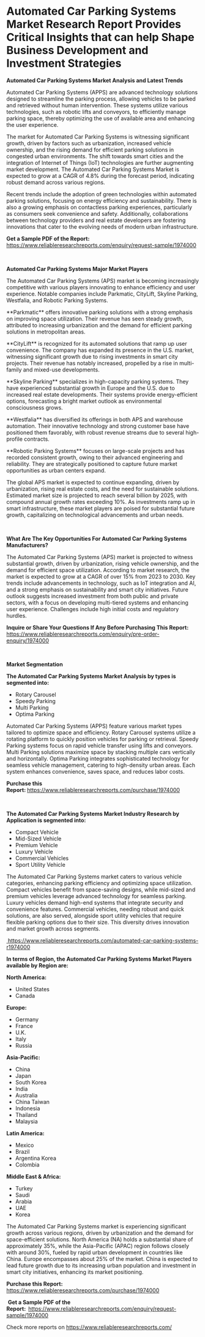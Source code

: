 <p><h1>Automated Car Parking Systems Market Research Report Provides Critical Insights that can help Shape Business Development and Investment Strategies</h1></p><p><strong>Automated Car Parking Systems Market Analysis and Latest Trends</strong></p>
<p><p>Automated Car Parking Systems (APPS) are advanced technology solutions designed to streamline the parking process, allowing vehicles to be parked and retrieved without human intervention. These systems utilize various technologies, such as robotic lifts and conveyors, to efficiently manage parking space, thereby optimizing the use of available area and enhancing the user experience.</p><p>The market for Automated Car Parking Systems is witnessing significant growth, driven by factors such as urbanization, increased vehicle ownership, and the rising demand for efficient parking solutions in congested urban environments. The shift towards smart cities and the integration of Internet of Things (IoT) technologies are further augmenting market development. The Automated Car Parking Systems Market is expected to grow at a CAGR of 4.8% during the forecast period, indicating robust demand across various regions.</p><p>Recent trends include the adoption of green technologies within automated parking solutions, focusing on energy efficiency and sustainability. There is also a growing emphasis on contactless parking experiences, particularly as consumers seek convenience and safety. Additionally, collaborations between technology providers and real estate developers are fostering innovations that cater to the evolving needs of modern urban infrastructure.</p></p>
<p><strong>Get a Sample PDF of the Report:&nbsp;</strong> <a href="https://www.reliableresearchreports.com/enquiry/request-sample/1974000?utm_campaign=3079&utm_medium=2&utm_source=Github&utm_content=ia&utm_term=30032025&utm_id=automated-car-parking-systems">https://www.reliableresearchreports.com/enquiry/request-sample/1974000</a></p>
<p>&nbsp;</p>
<p><strong>Automated Car Parking Systems Major Market Players</strong></p>
<p><p>The Automated Car Parking Systems (APS) market is becoming increasingly competitive with various players innovating to enhance efficiency and user experience. Notable companies include Parkmatic, CityLift, Skyline Parking, Westfalia, and Robotic Parking Systems.</p><p>**Parkmatic** offers innovative parking solutions with a strong emphasis on improving space utilization. Their revenue has seen steady growth, attributed to increasing urbanization and the demand for efficient parking solutions in metropolitan areas.</p><p>**CityLift** is recognized for its automated solutions that ramp up user convenience. The company has expanded its presence in the U.S. market, witnessing significant growth due to rising investments in smart city projects. Their revenue has notably increased, propelled by a rise in multi-family and mixed-use developments.</p><p>**Skyline Parking** specializes in high-capacity parking systems. They have experienced substantial growth in Europe and the U.S. due to increased real estate developments. Their systems provide energy-efficient options, forecasting a bright market outlook as environmental consciousness grows.</p><p>**Westfalia** has diversified its offerings in both APS and warehouse automation. Their innovative technology and strong customer base have positioned them favorably, with robust revenue streams due to several high-profile contracts.</p><p>**Robotic Parking Systems** focuses on large-scale projects and has recorded consistent growth, owing to their advanced engineering and reliability. They are strategically positioned to capture future market opportunities as urban centers expand.</p><p>The global APS market is expected to continue expanding, driven by urbanization, rising real estate costs, and the need for sustainable solutions. Estimated market size is projected to reach several billion by 2025, with compound annual growth rates exceeding 10%. As investments ramp up in smart infrastructure, these market players are poised for substantial future growth, capitalizing on technological advancements and urban needs.</p></p>
<p>&nbsp;</p>
<p><strong>What Are The Key Opportunities For Automated Car Parking Systems Manufacturers?</strong></p>
<p><p>The Automated Car Parking Systems (APS) market is projected to witness substantial growth, driven by urbanization, rising vehicle ownership, and the demand for efficient space utilization. According to market research, the market is expected to grow at a CAGR of over 15% from 2023 to 2030. Key trends include advancements in technology, such as IoT integration and AI, and a strong emphasis on sustainability and smart city initiatives. Future outlook suggests increased investment from both public and private sectors, with a focus on developing multi-tiered systems and enhancing user experience. Challenges include high initial costs and regulatory hurdles.</p></p>
<p><strong>Inquire or Share Your Questions If Any Before Purchasing This Report:</strong> <a href="https://www.reliableresearchreports.com/enquiry/pre-order-enquiry/1974000?utm_campaign=3079&utm_medium=2&utm_source=Github&utm_content=ia&utm_term=30032025&utm_id=automated-car-parking-systems">https://www.reliableresearchreports.com/enquiry/pre-order-enquiry/1974000</a></p>
<p>&nbsp;</p>
<p><strong>Market Segmentation</strong></p>
<p><strong>The Automated Car Parking Systems Market Analysis by types is segmented into:</strong></p>
<p><ul><li>Rotary Carousel</li><li>Speedy Parking</li><li>Multi Parking</li><li>Optima Parking</li></ul></p>
<p><p>Automated Car Parking Systems (APPS) feature various market types tailored to optimize space and efficiency. Rotary Carousel systems utilize a rotating platform to quickly position vehicles for parking or retrieval. Speedy Parking systems focus on rapid vehicle transfer using lifts and conveyors. Multi Parking solutions maximize space by stacking multiple cars vertically and horizontally. Optima Parking integrates sophisticated technology for seamless vehicle management, catering to high-density urban areas. Each system enhances convenience, saves space, and reduces labor costs.</p></p>
<p><strong>Purchase this Report:&nbsp;</strong><a href="https://www.reliableresearchreports.com/purchase/1974000?utm_campaign=3079&utm_medium=2&utm_source=Github&utm_content=ia&utm_term=30032025&utm_id=automated-car-parking-systems">https://www.reliableresearchreports.com/purchase/1974000</a></p>
<p>&nbsp;</p>
<p><strong>The Automated Car Parking Systems Market Industry Research by Application is segmented into:</strong></p>
<p><ul><li>Compact Vehicle</li><li>Mid-Sized Vehicle</li><li>Premium Vehicle</li><li>Luxury Vehicle</li><li>Commercial Vehicles</li><li>Sport Utility Vehicle</li></ul></p>
<p><p>The Automated Car Parking Systems market caters to various vehicle categories, enhancing parking efficiency and optimizing space utilization. Compact vehicles benefit from space-saving designs, while mid-sized and premium vehicles leverage advanced technology for seamless parking. Luxury vehicles demand high-end systems that integrate security and convenience features. Commercial vehicles, needing robust and quick solutions, are also served, alongside sport utility vehicles that require flexible parking options due to their size. This diversity drives innovation and market growth across segments.</p></p>
<p><a href="https://www.reliableresearchreports.com/automated-car-parking-systems-r1974000?utm_campaign=3079&utm_medium=2&utm_source=Github&utm_content=ia&utm_term=30032025&utm_id=automated-car-parking-systems">&nbsp;https://www.reliableresearchreports.com/automated-car-parking-systems-r1974000</a></p>
<p><strong>In terms of Region, the Automated Car Parking Systems Market Players available by Region are:</strong></p>
<p>
    <p> <strong> North America: </strong>
        <ul>
            <li>United States</li>
            <li>Canada</li>
        </ul>
        </p> 
    <p> <strong> Europe: </strong>
        <ul>
            <li>Germany</li>
            <li>France</li>
            <li>U.K.</li>
            <li>Italy</li>
            <li>Russia</li>
        </ul>
        </p> 
    <p> <strong> Asia-Pacific: </strong>
        <ul>
            <li>China</li>
            <li>Japan</li>
            <li>South Korea</li>
            <li>India</li>
            <li>Australia</li>
            <li>China Taiwan</li>
            <li>Indonesia</li>
            <li>Thailand</li>
            <li>Malaysia</li>
        </ul>
        </p> 
    <p> <strong> Latin America: </strong>
        <ul>
            <li>Mexico</li>
            <li>Brazil</li>
            <li>Argentina Korea</li>
            <li>Colombia</li>
        </ul>
        </p> 
    <p> <strong> Middle East & Africa: </strong>
        <ul>
            <li>Turkey</li>
            <li>Saudi</li>
            <li>Arabia</li>
            <li>UAE</li>
            <li>Korea</li>
        </ul>
    </p>
    </p>
<p><p>The Automated Car Parking Systems market is experiencing significant growth across various regions, driven by urbanization and the demand for space-efficient solutions. North America (NA) holds a substantial share of approximately 35%, while the Asia-Pacific (APAC) region follows closely with around 30%, fueled by rapid urban development in countries like China. Europe encompasses about 25% of the market. China is expected to lead future growth due to its increasing urban population and investment in smart city initiatives, enhancing its market positioning.</p></p>
<p><strong>Purchase this Report: </strong><a href="https://www.reliableresearchreports.com/purchase/1974000?utm_campaign=3079&utm_medium=2&utm_source=Github&utm_content=ia&utm_term=30032025&utm_id=automated-car-parking-systems">https://www.reliableresearchreports.com/purchase/1974000</a></p>
<p>&nbsp;<strong>Get a Sample PDF of the Report:&nbsp;&nbsp;</strong><a href="https://www.reliableresearchreports.com/enquiry/request-sample/1974000?utm_campaign=3079&utm_medium=2&utm_source=Github&utm_content=ia&utm_term=30032025&utm_id=automated-car-parking-systems">https://www.reliableresearchreports.com/enquiry/request-sample/1974000</a></p>
<p><strong></strong></p>
<p>Check more reports on <a href="https://www.reliableresearchreports.com/?utm_campaign=3079&utm_medium=2&utm_source=Github&utm_content=ia&utm_term=30032025&utm_id=automated-car-parking-systems">https://www.reliableresearchreports.com/</a></p>